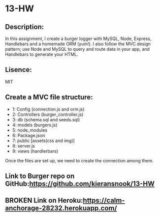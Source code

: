 # 13-HW

## Description:

In this assignment, I create a burger logger with MySQL, Node, Express, Handlebars and a homemade ORM (yum!). I also follow the MVC design pattern; use Node and MySQL to query and route data in your app, and Handlebars to generate your HTML.


## Lisence:

MIT

## Create a MVC file structure: 

- 1: Config (connection.js and orm.js)
- 2: Controllers (burger_controller.js)
- 3: db (schema.sql and seeds.sql)
- 4: models (burgers.js)
- 5: node_modules
- 6: Package.json
- 7: public [assets(css and img)]
- 8: server.js
- 9: views (handlerbars)

Once the files are set up, we need to create the connection among them.

## Link to Burger repo on GitHub:https://github.com/kieransnook/13-HW

## BROKEN Link on Heroku:https://calm-anchorage-28232.herokuapp.com/
